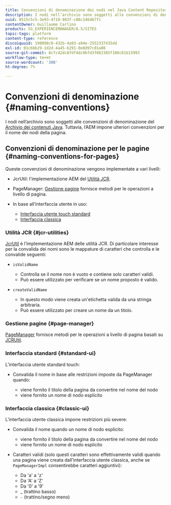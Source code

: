 ```yaml
---
title: Convenzioni di denominazione dei nodi nel Java Content Repository
description: I nodi nell’archivio sono soggetti alle convenzioni di denominazione dell’archivio dei contenuti Java
uuid: 0515c5c5-3e93-4710-983f-c08c146467fc
contentOwner: Guillaume Carlino
products: SG_EXPERIENCEMANAGER/6.5/SITES
topic-tags: platform
content-type: reference
discoiquuid: 198098c0-432b-4a93-a94e-2552337435dd
exl-id: 01c6bb29-1d2d-4a45-b291-0e8d97c01a08
source-git-commit: 8cfc42dc8fdf4dc0bfd3f002385f100c81b15993
workflow-type: tm+mt
source-wordcount: '308'
ht-degree: 7%

---
```


# Convenzioni di denominazione {#naming-conventions}

I nodi nell’archivio sono soggetti alle convenzioni di denominazione del [Archivio dei contenuti Java](/help/sites-developing/the-basics.md#java-content-repository). Tuttavia, l’AEM impone ulteriori convenzioni per il nome dei nodi della pagina.

## Convenzioni di denominazione per le pagine {#naming-conventions-for-pages}

Queste convenzioni di denominazione vengono implementate a vari livelli:

* JcrUtil: l&#39;implementazione AEM del [Utilità JCR](#jcr-utilities).
* PageManager: [Gestione pagine](#page-manager) fornisce metodi per le operazioni a livello di pagina.
* In base all’interfaccia utente in uso:

   * [Interfaccia utente touch standard](#standard-ui)
   * [Interfaccia classica](#classic-ui)

### Utilità JCR {#jcr-utilities}

[JcrUtil](https://helpx.adobe.com/experience-manager/6-5/sites/developing/using/reference-materials/javadoc/index.html?com/day/cq/commons/jcr/JcrUtil.html) è l’implementazione AEM delle utilità JCR. Di particolare interesse per la convalida dei nomi sono le mappature di caratteri che controlla e le convalide seguenti:

* `isValidName`

   * Controlla se il nome non è vuoto e contiene solo caratteri validi.
   * Può essere utilizzato per verificare se un nome proposto è valido.

* `createValidName`

   * In questo modo viene creata un&#39;etichetta valida da una stringa arbitraria.
   * Può essere utilizzato per creare un nome da un titolo.

### Gestione pagine {#page-manager}

[PageManager](https://helpx.adobe.com/it/experience-manager/6-5/sites/developing/using/reference-materials/javadoc/com/day/cq/wcm/api/PageManager.html) fornisce metodi per le operazioni a livello di pagina basati su [JCRUtil](#jcr-utilities).

### Interfaccia standard {#standard-ui}

L’interfaccia utente standard touch:

* Convalida il nome in base alle restrizioni imposte da PageManager quando:

   * viene fornito il titolo della pagina da convertire nel nome del nodo
   * viene fornito un nome di nodo esplicito

### Interfaccia classica {#classic-ui}

L’interfaccia utente classica impone restrizioni più severe:

* Convalida il nome quando un nome di nodo esplicito:

   * viene fornito il titolo della pagina da convertire nel nome del nodo
   * viene fornito un nome di nodo esplicito

* Caratteri validi (solo questi caratteri sono effettivamente validi quando una pagina viene creata dall’interfaccia utente classica, anche se `PageManagerImpl` consentirebbe caratteri aggiuntivi):

   * Da &#39;a&#39; a &#39;z&#39;
   * Da &#39;A&#39; a &#39;Z&#39;
   * Da &#39;0&#39; a &#39;9&#39;
   * _ (trattino basso)
   * `-` (trattino/segno meno)

